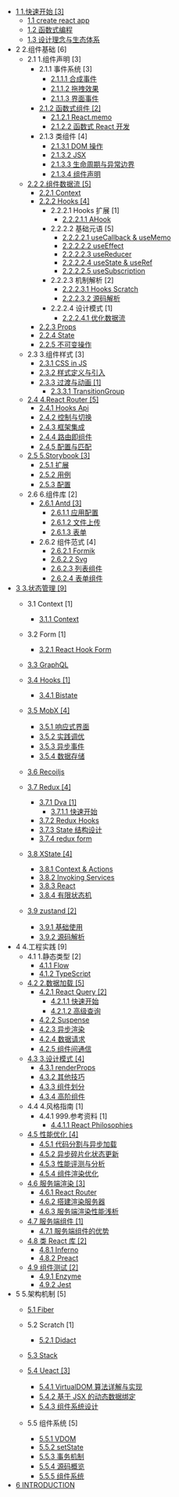   - [1 1.快速开始 [3]](/1.快速开始/README.md)
    - [1.1 create react app](/1.快速开始/create-react-app.md)
    - [1.2 函数式编程](/1.快速开始/函数式编程.md)
    - [1.3 设计理念与生态体系](/1.快速开始/设计理念与生态体系.md)
  - 2 2.组件基础 [6]
    - 2.1 1.组件声明 [3]
      - 2.1.1 事件系统 [3]
        - [2.1.1.1 合成事件](/2.组件基础/1.组件声明/事件系统/合成事件.md)
        - [2.1.1.2 拖拽效果](/2.组件基础/1.组件声明/事件系统/拖拽效果.md)
        - [2.1.1.3 界面事件](/2.组件基础/1.组件声明/事件系统/界面事件.md)
      - [2.1.2 函数式组件 [2]](/2.组件基础/1.组件声明/函数式组件/README.md)
        - [2.1.2.1 React.memo](/2.组件基础/1.组件声明/函数式组件/React.memo.md)
        - [2.1.2.2 函数式 React 开发](/2.组件基础/1.组件声明/函数式组件/函数式%20React%20开发.md)
      - 2.1.3 类组件 [4]
        - [2.1.3.1 DOM 操作](/2.组件基础/1.组件声明/类组件/DOM%20操作.md)
        - [2.1.3.2 JSX](/2.组件基础/1.组件声明/类组件/JSX.md)
        - [2.1.3.3 生命周期与异常边界](/2.组件基础/1.组件声明/类组件/生命周期与异常边界.md)
        - [2.1.3.4 组件声明](/2.组件基础/1.组件声明/类组件/组件声明.md)
    - [2.2 2.组件数据流 [5]](/2.组件基础/2.组件数据流/README.md)
      - [2.2.1 Context](/2.组件基础/2.组件数据流/Context.md)
      - [2.2.2 Hooks [4]](/2.组件基础/2.组件数据流/Hooks/README.md)
        - 2.2.2.1 Hooks 扩展 [1]
          - [2.2.2.1.1 AHook](/2.组件基础/2.组件数据流/Hooks/Hooks%20扩展/AHook.md)
        - 2.2.2.2 基础元语 [5]
          - [2.2.2.2.1 useCallback & useMemo](/2.组件基础/2.组件数据流/Hooks/基础元语/useCallback%20&%20useMemo.md)
          - [2.2.2.2.2 useEffect](/2.组件基础/2.组件数据流/Hooks/基础元语/useEffect.md)
          - [2.2.2.2.3 useReducer](/2.组件基础/2.组件数据流/Hooks/基础元语/useReducer.md)
          - [2.2.2.2.4 useState & useRef](/2.组件基础/2.组件数据流/Hooks/基础元语/useState%20&%20useRef.md)
          - [2.2.2.2.5 useSubscription](/2.组件基础/2.组件数据流/Hooks/基础元语/useSubscription.md)
        - 2.2.2.3 机制解析 [2]
          - [2.2.2.3.1 Hooks Scratch](/2.组件基础/2.组件数据流/Hooks/机制解析/Hooks%20Scratch.md)
          - [2.2.2.3.2 源码解析](/2.组件基础/2.组件数据流/Hooks/机制解析/源码解析.md)
        - 2.2.2.4 设计模式 [1]
          - [2.2.2.4.1 优化数据流](/2.组件基础/2.组件数据流/Hooks/设计模式/优化数据流.md)
      - [2.2.3 Props](/2.组件基础/2.组件数据流/Props.md)
      - [2.2.4 State](/2.组件基础/2.组件数据流/State.md)
      - [2.2.5 不可变操作](/2.组件基础/2.组件数据流/不可变操作.md)
    - 2.3 3.组件样式 [3]
      - [2.3.1 CSS in JS](/2.组件基础/3.组件样式/CSS-in-JS.md)
      - [2.3.2 样式定义与引入](/2.组件基础/3.组件样式/样式定义与引入.md)
      - [2.3.3 过渡与动画 [1]](/2.组件基础/3.组件样式/过渡与动画/README.md)
        - [2.3.3.1 TransitionGroup](/2.组件基础/3.组件样式/过渡与动画/TransitionGroup.md)
    - [2.4 4.React Router [5]](/2.组件基础/4.React%20Router/README.md)
      - [2.4.1 Hooks Api](/2.组件基础/4.React%20Router/Hooks%20Api.md)
      - [2.4.2 控制与切换](/2.组件基础/4.React%20Router/控制与切换.md)
      - [2.4.3 框架集成](/2.组件基础/4.React%20Router/框架集成.md)
      - [2.4.4 路由即组件](/2.组件基础/4.React%20Router/路由即组件.md)
      - [2.4.5 配置与匹配](/2.组件基础/4.React%20Router/配置与匹配.md)
    - [2.5 5.Storybook [3]](/2.组件基础/5.Storybook/README.md)
      - [2.5.1 扩展](/2.组件基础/5.Storybook/扩展.md)
      - [2.5.2 用例](/2.组件基础/5.Storybook/用例.md)
      - [2.5.3 配置](/2.组件基础/5.Storybook/配置.md)
    - 2.6 6.组件库 [2]
      - [2.6.1 Antd [3]](/2.组件基础/6.组件库/Antd/README.md)
        - [2.6.1.1 应用配置](/2.组件基础/6.组件库/Antd/应用配置.md)
        - [2.6.1.2 文件上传](/2.组件基础/6.组件库/Antd/文件上传.md)
        - [2.6.1.3 表单](/2.组件基础/6.组件库/Antd/表单.md)
      - 2.6.2 组件范式 [4]
        - [2.6.2.1 Formik](/2.组件基础/6.组件库/组件范式/Formik.md)
        - [2.6.2.2 Svg](/2.组件基础/6.组件库/组件范式/Svg.md)
        - [2.6.2.3 列表组件](/2.组件基础/6.组件库/组件范式/列表组件.md)
        - [2.6.2.4 表单组件](/2.组件基础/6.组件库/组件范式/表单组件.md)
  - [3 3.状态管理 [9]](/3.状态管理/README.md)
    - 3.1 Context [1]
      - [3.1.1 Context](/3.状态管理/Context/Context.md)
    - 3.2 Form [1]
      - [3.2.1 React Hook Form](/3.状态管理/Form/React%20Hook%20Form.md)
    - [3.3 GraphQL](/3.状态管理/GraphQL/README.md)
      
    - [3.4 Hooks [1]](/3.状态管理/Hooks/README.md)
      - [3.4.1 Bistate](/3.状态管理/Hooks/Bistate.md)
    - [3.5 MobX [4]](/3.状态管理/MobX/README.md)
      - [3.5.1 响应式界面](/3.状态管理/MobX/响应式界面.md)
      - [3.5.2 实践调优](/3.状态管理/MobX/实践调优.md)
      - [3.5.3 异步事件](/3.状态管理/MobX/异步事件.md)
      - [3.5.4 数据存储](/3.状态管理/MobX/数据存储.md)
    - [3.6 Recoiljs](/3.状态管理/Recoiljs/README.md)
      
    - [3.7 Redux [4]](/3.状态管理/Redux/README.md)
      - [3.7.1 Dva [1]](/3.状态管理/Redux/Dva/README.md)
        - [3.7.1.1 快速开始](/3.状态管理/Redux/Dva/快速开始.md)
      - [3.7.2 Redux Hooks](/3.状态管理/Redux/Redux%20Hooks.md)
      - [3.7.3 State 结构设计](/3.状态管理/Redux/State%20结构设计.md)
      - [3.7.4 redux form](/3.状态管理/Redux/redux-form.md)
    - [3.8 XState [4]](/3.状态管理/XState/README.md)
      - [3.8.1 Context & Actions](/3.状态管理/XState/Context%20&%20Actions.md)
      - [3.8.2 Invoking Services](/3.状态管理/XState/Invoking%20Services.md)
      - [3.8.3 React](/3.状态管理/XState/React.md)
      - [3.8.4 有限状态机](/3.状态管理/XState/有限状态机.md)
    - [3.9 zustand [2]](/3.状态管理/zustand/README.md)
      - [3.9.1 基础使用](/3.状态管理/zustand/基础使用.md)
      - [3.9.2 源码解析](/3.状态管理/zustand/源码解析.md)
  - 4 4.工程实践 [9]
    - 4.1 1.静态类型 [2]
      - [4.1.1 Flow](/4.工程实践/1.静态类型/Flow.md)
      - [4.1.2 TypeScript](/4.工程实践/1.静态类型/TypeScript.md)
    - [4.2 2.数据加载 [5]](/4.工程实践/2.数据加载/README.md)
      - [4.2.1 React Query [2]](/4.工程实践/2.数据加载/React%20Query/README.md)
        - [4.2.1.1 快速开始](/4.工程实践/2.数据加载/React%20Query/快速开始.md)
        - [4.2.1.2 高级查询](/4.工程实践/2.数据加载/React%20Query/高级查询.md)
      - [4.2.2 Suspense](/4.工程实践/2.数据加载/Suspense.md)
      - [4.2.3 异步渲染](/4.工程实践/2.数据加载/异步渲染.md)
      - [4.2.4 数据请求](/4.工程实践/2.数据加载/数据请求.md)
      - [4.2.5 组件间通信](/4.工程实践/2.数据加载/组件间通信.md)
    - [4.3 3.设计模式 [4]](/4.工程实践/3.设计模式/README.md)
      - [4.3.1 renderProps](/4.工程实践/3.设计模式/renderProps.md)
      - [4.3.2 其他技巧](/4.工程实践/3.设计模式/其他技巧.md)
      - [4.3.3 组件划分](/4.工程实践/3.设计模式/组件划分.md)
      - [4.3.4 高阶组件](/4.工程实践/3.设计模式/高阶组件.md)
    - 4.4 4.风格指南 [1]
      - 4.4.1 999.参考资料 [1]
        - [4.4.1.1 React Philosophies](/4.工程实践/4.风格指南/999.参考资料/2021-React%20Philosophies.md)
    - [4.5 性能优化 [4]](/4.工程实践/性能优化/README.md)
      - [4.5.1 代码分割与异步加载](/4.工程实践/性能优化/代码分割与异步加载.md)
      - [4.5.2 异步碎片化状态更新](/4.工程实践/性能优化/异步碎片化状态更新.md)
      - [4.5.3 性能评测与分析](/4.工程实践/性能优化/性能评测与分析.md)
      - [4.5.4 组件渲染优化](/4.工程实践/性能优化/组件渲染优化.md)
    - [4.6 服务端渲染 [3]](/4.工程实践/服务端渲染/README.md)
      - [4.6.1 React Router](/4.工程实践/服务端渲染/React%20Router.md)
      - [4.6.2 搭建渲染服务器](/4.工程实践/服务端渲染/搭建渲染服务器.md)
      - [4.6.3 服务端渲染性能浅析](/4.工程实践/服务端渲染/服务端渲染性能浅析.md)
    - [4.7 服务端组件 [1]](/4.工程实践/服务端组件/README.md)
      - [4.7.1 服务端组件的优势](/4.工程实践/服务端组件/服务端组件的优势.md)
    - [4.8 类 React 库 [2]](/4.工程实践/类%20React%20库/README.md)
      - [4.8.1 Inferno](/4.工程实践/类%20React%20库/Inferno.md)
      - [4.8.2 Preact](/4.工程实践/类%20React%20库/Preact.md)
    - [4.9 组件测试 [2]](/4.工程实践/组件测试/README.md)
      - [4.9.1 Enzyme](/4.工程实践/组件测试/Enzyme.md)
      - [4.9.2 Jest](/4.工程实践/组件测试/Jest.md)
  - 5 5.架构机制 [5]
    - [5.1 Fiber](/5.架构机制/Fiber/README.md)
      
    - 5.2 Scratch [1]
      - [5.2.1 Didact](/5.架构机制/Scratch/Didact.md)
    - [5.3 Stack](/5.架构机制/Stack/README.md)
      
    - [5.4 Ueact [3]](/5.架构机制/Ueact/README.md)
      - [5.4.1 VirtualDOM 算法详解与实现](/5.架构机制/Ueact/VirtualDOM%20算法详解与实现.md)
      - [5.4.2 基于 JSX 的动态数据绑定](/5.架构机制/Ueact/基于%20JSX%20的动态数据绑定.md)
      - [5.4.3 组件系统设计](/5.架构机制/Ueact/组件系统设计.md)
    - 5.5 组件系统 [5]
      - [5.5.1 VDOM](/5.架构机制/组件系统/VDOM.md)
      - [5.5.2 setState](/5.架构机制/组件系统/setState.md)
      - [5.5.3 事务机制](/5.架构机制/组件系统/事务机制.md)
      - [5.5.4 源码概览](/5.架构机制/组件系统/源码概览.md)
      - [5.5.5 组件系统](/5.架构机制/组件系统/组件系统.md)
  - [6 INTRODUCTION](/INTRODUCTION.md)